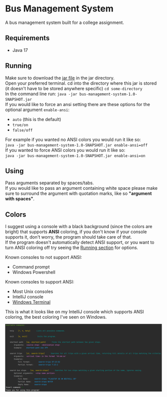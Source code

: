 # Bus Management System

A bus management system built for a college assignment.

## Requirements
- Java 17

## Running
Make sure to download the [jar file](jar/bus-management-system-1.0-SNAPSHOT.jar) in the jar directory.  
Open your preferred terminal.
cd into the directory where this jar is stored (it doesn't have to be stored anywhere specific) `cd some-directory`  
In the command line run: `java -jar bus-management-system-1.0-SNAPSHOT.jar`  
If you would like to force an ansi setting there are these options for the optional argument `enable-ansi`:
- `auto` (this is the default)
- `true/on`
- `false/off`  

For example if you wanted no ANSI colors you would run it like so:  
`java -jar bus-management-system-1.0-SNAPSHOT.jar enable-ansi=off`  
If you wanted to force ANSI colors you would run it like so:  
`java -jar bus-management-system-1.0-SNAPSHOT.jar enable-ansi=on`

## Using
Pass arguments separated by spaces/tabs.  
If you would like to pass an argument containing white space please make sure to surround the argument with quotation marks, like so __"argument with spaces"__.

## Colors
I suggest using a console with a black background (since the colors are bright) that supports __ANSI__ coloring, if you don't know if your console supports it, don't worry, the program should take care of that.  
If the program doesn't automatically detect ANSI support, or you want to turn ANSI coloring off try seeing the [Running section](#running) for options.

Known consoles to not support ANSI:
 - Command prompt  
 - Windows Powershell  

Known consoles to support ANSI:
- Most Unix consoles  
- IntelliJ console  
- [Windows Terminal](https://aka.ms/terminal)  

This is what it looks like on my IntelliJ console which supports ANSI coloring, the best coloring I've seen on Windows.  

![Something Went Wrong](images/showcase_colors.png)